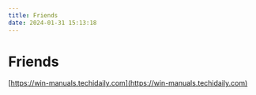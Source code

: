 ```yaml
---
title: Friends
date: 2024-01-31 15:13:18
---
```


# Friends

[https://win-manuals.techidaily.com](https://win-manuals.techidaily.com)